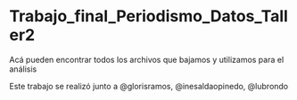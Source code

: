 # Trabajo_final_Periodismo_Datos_Taller2
Acá pueden encontrar todos los archivos que bajamos y utilizamos para el análisis

Este trabajo se realizó junto a @glorisramos, @inesaldaopinedo, @lubrondo 
